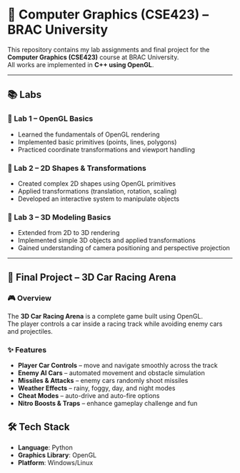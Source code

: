 # 🎨 Computer Graphics (CSE423) – BRAC University

This repository contains my lab assignments and final project for the **Computer Graphics (CSE423)** course at BRAC University.  
All works are implemented in **C++ using OpenGL**.

---

## 📚 Labs

### 🔹 Lab 1 – OpenGL Basics
- Learned the fundamentals of OpenGL rendering
- Implemented basic primitives (points, lines, polygons)
- Practiced coordinate transformations and viewport handling

### 🔹 Lab 2 – 2D Shapes & Transformations
- Created complex 2D shapes using OpenGL primitives
- Applied transformations (translation, rotation, scaling)
- Developed an interactive system to manipulate objects

### 🔹 Lab 3 – 3D Modeling Basics
- Extended from 2D to 3D rendering
- Implemented simple 3D objects and applied transformations
- Gained understanding of camera positioning and perspective projection

---

## 🚗 Final Project – 3D Car Racing Arena

### 🎮 Overview
The **3D Car Racing Arena** is a complete game built using OpenGL.  
The player controls a car inside a racing track while avoiding enemy cars and projectiles.

### ✨ Features
- **Player Car Controls** – move and navigate smoothly across the track  
- **Enemy AI Cars** – automated movement and obstacle simulation  
- **Missiles & Attacks** – enemy cars randomly shoot missiles  
- **Weather Effects** – rainy, foggy, day, and night modes  
- **Cheat Modes** – auto-drive and auto-fire options  
- **Nitro Boosts & Traps** – enhance gameplay challenge and fun  


## 🛠️ Tech Stack
- **Language**: Python  
- **Graphics Library**: OpenGL  
- **Platform**: Windows/Linux  
   

